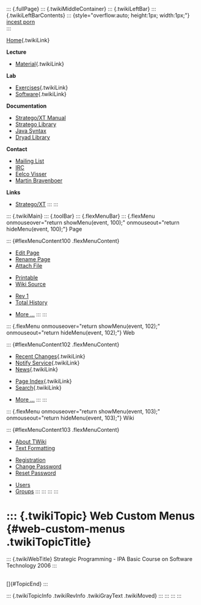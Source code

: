 ::: {.fullPage}
::: {.twikiMiddleContainer}
::: {.twikiLeftBar}
::: {.twikiLeftBarContents}
::: {style="overflow:auto; height:1px; width:1px;"}
[incest porn](http://sexpace.net/)\
:::

[Home](WebHome){.twikiLink}

**Lecture**

-   [Material](CourseMaterial){.twikiLink}

**Lab**

-   [Exercises](CourseExercises){.twikiLink}
-   [Software](CourseSoftware){.twikiLink}

**Documentation**

-   [Stratego/XT
    Manual](http://nix.cs.uu.nl/dist/stratego/strategoxt-manual-unstable-latest/manual/)
-   [Stratego
    Library](http://nix.cs.uu.nl/dist/stratego/stratego-lib-docs-stable-latest/docs/)
-   [Java
    Syntax](http://nix.cs.uu.nl/dist/stratego/java-front-docs-stable-latest/docs/html/v1.5/languages/java-15/Main.sdf.html)
-   [Dryad
    Library](http://nix.cs.uu.nl/dist/stratego/dryad-docs-stable-latest/docs/)

**Contact**

-   [Mailing List](https://mail.cs.uu.nl/mailman/listinfo/stratego)
-   [IRC](irc://irc.freenode.net/#stratego)
-   [Eelco Visser](http://swerl.tudelft.nl/bin/view/EelcoVisser/WebHome)
-   [Martin Bravenboer](http://martin.bravenboer.name)

**Links**

-   [Stratego/XT](http://www.stratego-language.org)
:::
:::

::: {.twikiMain}
::: {.toolBar}
::: {.flexMenuBar}
::: {.flexMenu onmouseover="return showMenu(event, 100);" onmouseout="return hideMenu(event, 100);"}
Page

::: {#flexMenuContent100 .flexMenuContent}
-   [Edit
    Page](http://www.program-transformation.org/edit/IPA06/WebCustomMenus?t=1536828914)
-   [Rename
    Page](http://www.program-transformation.org/rename/IPA06/WebCustomMenus)
-   [Attach
    File](http://www.program-transformation.org/attach/IPA06/WebCustomMenus)

<!-- -->

-   [Printable](http://www.program-transformation.org/view/IPA06/WebCustomMenus?skin=print.pattern)
-   [Wiki
    Source](http://www.program-transformation.org/view/IPA06/WebCustomMenus?skin=text&raw=on&contenttype=text/plain)

<!-- -->

-   [Rev
    1](http://www.program-transformation.org/view/IPA06/WebCustomMenus?rev=1.1)
-   [Total
    History](http://www.program-transformation.org/rdiff/IPA06/WebCustomMenus)

<!-- -->

-   [More
    \...](http://www.program-transformation.org/oops/IPA06/WebCustomMenus?template=oopsmore&param1=1.1&param2=1.1)
:::
:::

::: {.flexMenu onmouseover="return showMenu(event, 102);" onmouseout="return hideMenu(event, 102);"}
Web

::: {#flexMenuContent102 .flexMenuContent}
-   [Recent Changes](WebChanges){.twikiLink}
-   [Notify Service](WebNotify){.twikiLink}
-   [News](WebNews){.twikiLink}

<!-- -->

-   [Page Index](WebIndex){.twikiLink}
-   [Search](WebSearch){.twikiLink}

<!-- -->

-   [More
    \...](http://www.program-transformation.org/oops/IPA06/WebCustomMenus?template=oopsmore&param1=1.1&param2=1.1)
:::
:::

::: {.flexMenu onmouseover="return showMenu(event, 103);" onmouseout="return hideMenu(event, 103);"}
Wiki

::: {#flexMenuContent103 .flexMenuContent}
-   [About
    TWiki](http://www.program-transformation.org/view/TWiki/WebHome)
-   [Text
    Formatting](http://www.program-transformation.org/view/TWiki/TextFormattingRules)

<!-- -->

-   [Registration](http://www.program-transformation.org/view/TWiki/TWikiRegistration)
-   [Change
    Password](http://www.program-transformation.org/view/TWiki/ChangePassword)
-   [Reset
    Password](http://www.program-transformation.org/view/TWiki/ResetPassword)

<!-- -->

-   [Users](http://www.program-transformation.org/view/Main/TWikiUsers)
-   [Groups](http://www.program-transformation.org/view/Main/TWikiGroups)
:::
:::
:::
:::

::: {.twikiTopic}
Web Custom Menus {#web-custom-menus .twikiTopicTitle}
================

::: {.twikiWebTitle}
Strategic Programming - IPA Basic Course on Software Technology 2006
:::

\
[]{#TopicEnd}
:::

::: {.twikiTopicInfo .twikiRevInfo .twikiGrayText .twikiMoved}
:::
:::
:::
:::
